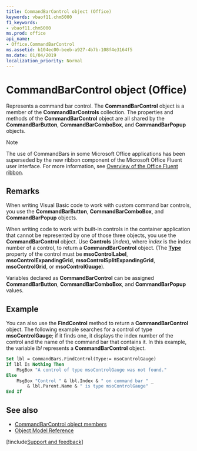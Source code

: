 ```yaml
---
title: CommandBarControl object (Office)
keywords: vbaof11.chm5000
f1_keywords:
- vbaof11.chm5000
ms.prod: office
api_name:
- Office.CommandBarControl
ms.assetid: b104ec00-beeb-a927-4b7b-108f4e3164f5
ms.date: 01/04/2019
localization_priority: Normal
---
```



# CommandBarControl object (Office)

Represents a command bar control. The **CommandBarControl** object is a member of the **CommandBarControls** collection. The properties and methods of the **CommandBarControl** object are all shared by the **CommandBarButton**, **CommandBarComboBox**, and **CommandBarPopup** objects.

> [!NOTE] 
> The use of CommandBars in some Microsoft Office applications has been superseded by the new ribbon component of the Microsoft Office Fluent user interface. For more information, see [Overview of the Office Fluent ribbon](../library-reference/concepts/overview-of-the-office-fluent-ribbon.md).


## Remarks

When writing Visual Basic code to work with custom command bar controls, you use the **CommandBarButton**, **CommandBarComboBox**, and **CommandBarPopup** objects. 

When writing code to work with built-in controls in the container application that cannot be represented by one of those three objects, you use the **CommandBarControl** object. Use **Controls** (_index_), where _index_ is the index number of a control, to return a **CommandBarControl** object. (The **[Type](office.msocontroltype.md)** property of the control must be **msoControlLabel**, **msoControlExpandingGrid**, **msoControlSplitExpandingGrid**, **msoControlGrid**, or **msoControlGauge**). 

Variables declared as **CommandBarControl** can be assigned **CommandBarButton**, **CommandBarComboBox**, and **CommandBarPopup** values.


## Example

You can also use the **FindControl** method to return a **CommandBarControl** object. The following example searches for a control of type **msoControlGauge**; if it finds one, it displays the index number of the control and the name of the command bar that contains it. In this example, the variable _lbl_ represents a **CommandBarControl** object.


```vb
Set lbl = CommandBars.FindControl(Type:= msoControlGauge) 
If lbl Is Nothing Then 
    MsgBox "A control of type msoControlGauge was not found." 
Else 
    MsgBox "Control " & lbl.Index & " on command bar " _ 
        & lbl.Parent.Name & " is type msoControlGauge" 
End If
```


## See also

- [CommandBarControl object members](overview/library-reference/commandbarcontrol-members-office.md)
- [Object Model Reference](overview/Library-Reference/reference-object-library-reference-for-office.md)

[!include[Support and feedback](~/includes/feedback-boilerplate.md)]